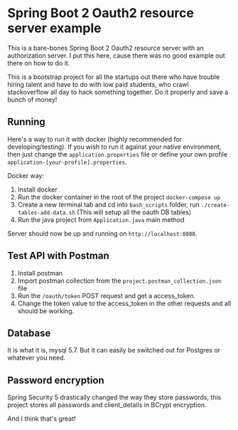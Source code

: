 # Spring Boot 2 Oauth2 resource server example

This is a bare-bones Spring Boot 2 Oauth2 resource server with an authorization server.
I put this here, cause there was no good example out there on how to do it. 

This is a bootstrap project for all the startups out there who have trouble hiring talent and have to do with low paid students, who crawl stackoverflow all day to hack something together. Do it properly and save a bunch of money!

## Running

Here's a way to run it with docker (highly recommended for developing/testing).
If you wish to run it against your native environment, then just change the `application.properties` file or define your own profile `application-[your-profile].properties`.

Docker way:
1. Install docker
2. Run the docker container in the root of the project `docker-compose up`
3. Create a new terminal tab and cd into `bash_scripts` folder, run `./create-tables-add-data.sh` (This will setup all the oauth DB tables)
4. Run the java project from `Application.java` main method

Server should now be up and running on `http://localhost:8080`.

## Test API with Postman

1. Install postman
2. Import postman collection from the `project.postman_collection.json` file
3. Run the `/oauth/token` POST request and get a access_token.
4. Change the token value to the access_token in the other requests and all should be working.

## Database

It is what it is, mysql 5.7. But it can easily be switched out for Postgres or whatever you need.

## Password encryption

Spring Security 5 drastically changed the way they store passwords,
this project stores all passwords and client_details in BCrypt encryption.

And I think that's great!
